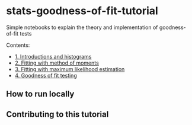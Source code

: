 # stats-goodness-of-fit-tutorial
Simple notebooks to explain the theory and implementation of goodness-of-fit tests

Contents:
- [1. Introductions and histograms](/GOF%20-%201.%20Introduction%20and%20histograms.ipynb)
- [2. Fitting with method of moments](/GOF%20-%202.%20Fitting%20with%20MOM.ipynb)
- [3. Fitting with maximum likelihood estimation](/GOF%20-%203.%20Fitting%20with%20MLE.ipynb)
- [4. Goodness of fit testing](/GOF%20-%204.%20Goodness%20of%20fit.ipynb)


## How to run locally

## Contributing to this tutorial